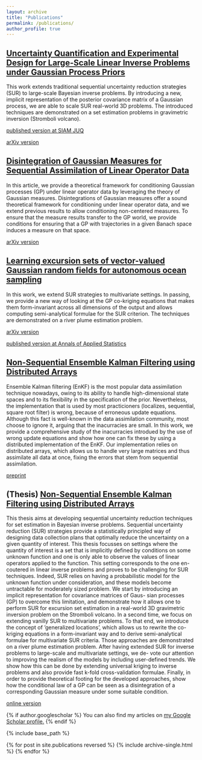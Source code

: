 ```yaml
---
layout: archive
title: "Publications"
permalink: /publications/
author_profile: true
---
```

## <u>Uncertainty Quantification and Experimental Design for Large-Scale Linear Inverse Problems under Gaussian Process Priors</u>
This work extends traditional sequential uncertainty reduction strategies (SUR) 
to large-scale Bayesian inverse problems. 
By introducing a new, implicit representation of the posterior covariance matrix of a 
Gaussian process, we are able to scale SUR real-world 3D problems. 
The introduced techniques are demonstrated on a set estimation problems in gravimetric inversion 
(Stromboli volcano).

[published version at SIAM JUQ](https://doi.org/10.1137/21M1445028)

[arXiv version](https://doi.org/10.48550/arXiv.2109.03457)



## <u>Disintegration of Gaussian Measures for Sequential Assimilation of Linear Operator Data</u>
In this article, we provide a theoretical framework for conditioning Gaussian processes (GP) 
under linear operator data by leveraging the theory of Gaussian measures. 
Disintegrations of Gaussian measures offer a sound theoretical framework for conditioning under 
linear operator data, and we extend previous results to allow conditioning non-centered measures. 
To ensure that the measure results transfer to the GP world, we provide conditions for ensuring 
that a GP with trajectories in a given Banach space induces a measure on that space.

[arXiv version](https://doi.org/10.48550/arXiv.2207.13581)



## <u>Learning excursion sets of vector-valued Gaussian random fields for autonomous ocean sampling</u>
In this work, we extend SUR strategies to multivariate settings. In passing, we provide a new 
way of looking at the GP co-kriging equations that makes them form-invariant across 
all dimensions of the output and allows computing semi-analytical formulae for the SUR criterion. 
The techniques are demonstrated on a river plume estimation problem.

[arXiv version](https://doi.org/10.48550/arXiv.2007.03722)

[published version at Annals of Applied Statistics](https://doi.org/10.1214/21-AOAS1451)



## <u>Non-Sequential Ensemble Kalman Filtering using Distributed Arrays</u>
Ensemble Kalman filtering (EnKF) is the most popular data assimilation technique 
nowadays, owing to its ability to handle high-dimensional state spaces and to 
its flexibility in the specification of the prior. Nevertheless, the implementation 
that is used by most practicioners (localizes, sequential, square root filter) is 
wrong, because of erroneous update equations. Although this fact is well-known in 
the data assimilation community, most choose to ignore it, arguing that the 
inacurracies are small. In this work, we provide a comprehensive study of the 
inacurracies introdued by the use of wrong update equations and show how one can 
fix these by using a distributed implementation of the EnKF. 
Our implementation relies on distributed arrays, which allows us to 
handle very large matrices and thus assimilate all data at once, fixing 
the errors that stem from sequential assimilation.

[preprint](/images/Kalman_all_at_once.pdf)



## (Thesis) <u>Non-Sequential Ensemble Kalman Filtering using Distributed Arrays</u>
This thesis aims at developing sequential uncertainty reduction techniques for set
estimation in Bayesian inverse problems. Sequential uncertainty reduction (SUR)
strategies provide a statistically principled way of designing data collection plans
that optimally reduce the uncertainty on a given quantity of interest. This thesis
focusses on settings where the quantity of interest is a set that is implicitly defined
by conditions on some unknown function and one is only able to observe the values
of linear operators applied to the function. This setting corresponds to the one en-
coutered in linear inverse problems and proves to be challenging for SUR techniques.
Indeed, SUR relies on having a probabilistic model for the unknown function under
consideration, and these models become untractable for moderately sized problem.
We start by introducing an implicit representation for covariance matrices of Gaus-
sian processes (GP) to overcome this limitation, and demonstrate how it allows one
to perform SUR for excursion set estimation in a real-world 3D gravimetric inversion
problem on the Stromboli volcano. In a second time, we focus on extending vanilly
SUR to multivariate problems. To that end, we introduce the concept of ’generalized
locations’, which allows us to rewrite the co-kriging equations in a form-invariant
way and to derive semi-analytical formulae for multivariate SUR criteria. Those
approaches are demonstrated on a river plume estimation problem. After having
extended SUR for inverse problems to large-scale and multivariate settings, we de-
vote our attention to improving the realism of the models by including user-defined
trends. We show how this can be done by extending universal kriging to inverse
problems and also provide fast k-fold cross-validation formulae. Finally, in order to
provide theoretical footing for the developed approaches, show how the conditional
law of a GP can be seen as a disintegration of a corresponding Gaussian measure
under some suitable condition.

[online version](https://boristheses.unibe.ch/4553/1/23travelletti_c.pdf)


{% if author.googlescholar %}
  You can also find my articles on <u><a href="{{author.googlescholar}}">my Google Scholar profile</a>.</u>
{% endif %}

{% include base_path %}

{% for post in site.publications reversed %}
  {% include archive-single.html %}
{% endfor %}
